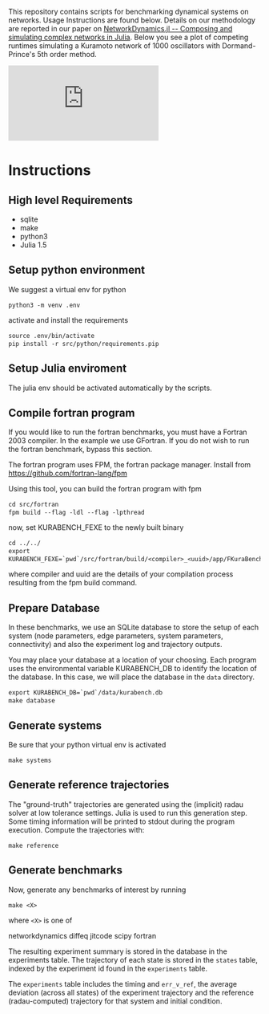 This repository contains scripts for benchmarking dynamical systems on networks. Usage Instructions are found below. Details on our methodology are reported in our paper on [NetworkDynamics.jl -- Composing and simulating complex networks in Julia](https://arxiv.org/abs/2012.12696). Below you see a plot of competing runtimes simulating a Kuramoto network of 1000 oscillators with Dormand-Prince's 5th order method.

![](https://github.com/PIK-ICoN/NetworkDynamicsBenchmarks/blob/main/utils/plotting/WPD1000.pdf)


# Instructions

## High level Requirements

 - sqlite
 - make
 - python3
 - Julia 1.5

## Setup python environment
We suggest a virtual env for python

```
python3 -m venv .env
```

activate and install the requirements

```
source .env/bin/activate
pip install -r src/python/requirements.pip
```

## Setup Julia enviroment

The julia env should be activated automatically by the scripts.

## Compile fortran program

If you would like to run the fortran benchmarks, you must have a Fortran
2003 compiler. In the example we use GFortran. If you do not wish to run
the fortran benchmark, bypass this section.

The fortran program uses FPM, the fortran package manager. Install from
https://github.com/fortran-lang/fpm

Using this tool, you can build the fortran program with fpm

```
cd src/fortran
fpm build --flag -ldl --flag -lpthread
```

now, set KURABENCH_FEXE to the newly built binary

```
cd ../../
export
KURABENCH_FEXE=`pwd`/src/fortran/build/<compiler>_<uuid>/app/FKuraBenchmark
```

where compiler and uuid are the details of your compilation process
resulting from the fpm build command.

## Prepare Database

In these benchmarks, we use an SQLite database to store the setup of
each system (node parameters, edge parameters, system parameters,
connectivity) and also the experiment log and trajectory outputs.

You may place your database at a location of your choosing. Each program
uses the environmental variable KURABENCH_DB to identify the location of
the database. In this case, we will place the database in the `data`
directory.

```
export KURABENCH_DB=`pwd`/data/kurabench.db
make database
```

## Generate systems

Be sure that your python virtual env is activated

```
make systems
```

## Generate reference trajectories

The "ground-truth" trajectories are generated using the (implicit) radau
solver at low tolerance settings. Julia is used to run this generation
step. Some timing information will be printed to stdout during the
program execution. Compute the trajectories with:

```
make reference
```

## Generate benchmarks

Now, generate any benchmarks of interest by running

```
make <X>
```

where `<X>` is one of

   networkdynamics
   diffeq
   jitcode
   scipy
   fortran

The resulting experiment summary is stored in the database in the
experiments table. The trajectory of each state is stored in the
`states` table, indexed by the experiment id found in the `experiments`
table.

The `experiments` table includes the timing and `err_v_ref`, the average
deviation (across all states) of the experiment trajectory and the
reference (radau-computed) trajectory for that system and initial
condition.
